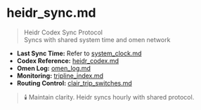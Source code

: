 # heidr_sync.md

> Heidr Codex Sync Protocol  
> Syncs with shared system time and omen network

- **Last Sync Time:** Refer to [system_clock.md](../shared/system_clock.md)
- **Codex Reference:** [heidr_codex.md](heidr_codex.md)
- **Omen Log:** [omen_log.md](omen_log.md)
- **Monitoring:** [tripline_index.md](../shared/tripline_index.md)
- **Routing Control:** [clair_trip_switches.md](../shared/clair_trip_switches.md)

> 🕯️ Maintain clarity. Heidr syncs hourly with shared protocol.
